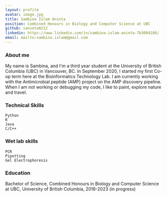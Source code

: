 ```yaml
---
layout: profile
avatar: image.jpg
title: Sambina Islam Aninta
position: Combined Honours in Biology and Computer Science at UBC 
github: saninta0212
linkedin: https://www.linkedin.com/in/sambina-islam-aninta-7b3004186/
email: mailto:sambina.islam@gmail.com
--- 
```


### About me
My name is Sambina, and I'm a third year student at the University of British Columbia (UBC) in Vancouver, BC. In September 2020, I started my first Co-op term  here at the Bioinformatics Technology Lab. I am currently working with the Antimicrobial peptide (AMP) project on the AMP discovery pipeline. When I am not working or debugging my code, I like to paint, explore nature and travel.

### Technical Skills
    Python 
    R
    Java
    C/C++ 

### Wet lab skills
    PCR
    Pipetting
    Gel Electrophoresis


### Education

Bachelor of Science, Combined Honours in Biology and Computer Science at UBC, University of British Columbia, 2018-2023 (in progress)<br/>

